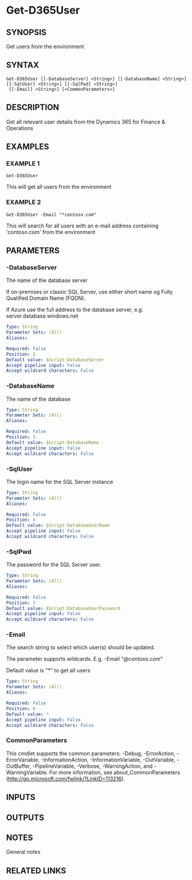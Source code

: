 ﻿---
external help file: d365fo.tools-help.xml
Module Name: d365fo.tools
online version:
schema: 2.0.0
---

# Get-D365User

## SYNOPSIS
Get users from the environment

## SYNTAX

```
Get-D365User [[-DatabaseServer] <String>] [[-DatabaseName] <String>] [[-SqlUser] <String>] [[-SqlPwd] <String>]
 [[-Email] <String>] [<CommonParameters>]
```

## DESCRIPTION
Get all relevant user details from the Dynamics 365 for Finance & Operations

## EXAMPLES

### EXAMPLE 1
```
Get-D365User
```

This will get all users from the environment

### EXAMPLE 2
```
Get-D365User -Email "*contoso.com"
```

This will search for all users with an e-mail address containing 'contoso.com' from the environment

## PARAMETERS

### -DatabaseServer
The name of the database server

If on-premises or classic SQL Server, use either short name og Fully Qualified Domain Name (FQDN).

If Azure use the full address to the database server, e.g.
server.database.windows.net

```yaml
Type: String
Parameter Sets: (All)
Aliases:

Required: False
Position: 2
Default value: $Script:DatabaseServer
Accept pipeline input: False
Accept wildcard characters: False
```

### -DatabaseName
The name of the database

```yaml
Type: String
Parameter Sets: (All)
Aliases:

Required: False
Position: 3
Default value: $Script:DatabaseName
Accept pipeline input: False
Accept wildcard characters: False
```

### -SqlUser
The login name for the SQL Server instance

```yaml
Type: String
Parameter Sets: (All)
Aliases:

Required: False
Position: 4
Default value: $Script:DatabaseUserName
Accept pipeline input: False
Accept wildcard characters: False
```

### -SqlPwd
The password for the SQL Server user.

```yaml
Type: String
Parameter Sets: (All)
Aliases:

Required: False
Position: 5
Default value: $Script:DatabaseUserPassword
Accept pipeline input: False
Accept wildcard characters: False
```

### -Email
The search string to select which user(s) should be updated.

The parameter supports wildcards.
E.g.
-Email "*@contoso.com*"

Default value is "*" to get all users

```yaml
Type: String
Parameter Sets: (All)
Aliases:

Required: False
Position: 6
Default value: *
Accept pipeline input: False
Accept wildcard characters: False
```

### CommonParameters
This cmdlet supports the common parameters: -Debug, -ErrorAction, -ErrorVariable, -InformationAction, -InformationVariable, -OutVariable, -OutBuffer, -PipelineVariable, -Verbose, -WarningAction, and -WarningVariable.
For more information, see about_CommonParameters (http://go.microsoft.com/fwlink/?LinkID=113216).

## INPUTS

## OUTPUTS

## NOTES
General notes

## RELATED LINKS
